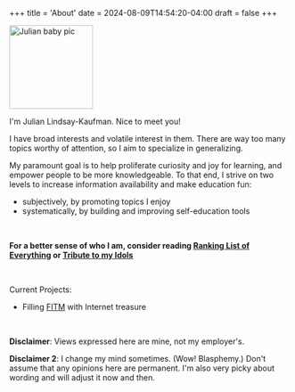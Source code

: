 +++
title = 'About'
date = 2024-08-09T14:54:20-04:00
draft = false
+++

<img src="/lil-jlk.JPG" title="Julian baby pic" alt="Julian baby pic" width='150' />

I'm Julian Lindsay-Kaufman. Nice to meet you!

I have broad interests and volatile interest in them. There are way too many topics worthy of attention, so I aim to specialize in generalizing.

My paramount goal is to help proliferate curiosity and joy for learning, and empower people to be more knowledgeable. To that end, I strive on two levels to increase information availability and make education fun:

-   subjectively, by promoting topics I enjoy
-   systematically, by building and improving self-education tools

<br>

<b>For a better sense of who I am, consider reading [Ranking List of Everything](../rankings/) or [Tribute to my Idols](../idols/)</b>

<br>

Current Projects:

-   Filling [FITM](https://fitm.online) with Internet treasure

<br>

<strong>Disclaimer</strong>: Views expressed here are mine, not my employer's.

<strong>Disclaimer 2</strong>: I change my mind sometimes. (Wow! Blasphemy.) Don't assume that any opinions here are permanent. I'm also very picky about wording and will adjust it now and then.

